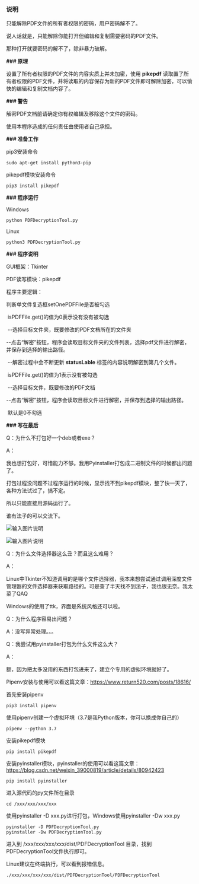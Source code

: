 ###  **说明** 

只能解除PDF文件的所有者权限的密码，用户密码解不了。

说人话就是，只能解除你能打开但编辑和复制需要密码的PDF文件。

那种打开就要密码的解不了，除非暴力破解。



 **### 原理** 

设置了所有者权限的PDF文件的内容实质上并未加密，使用 **pikepdf**  读取置了所有者权限的PDF文件，并将读取的内容保存为新的PDF文件即可解除加密，可以愉快的编辑和复制文档内容了。



 **### 警告** 

解密PDF文档前请确定你有权编辑及移除这个文件的密码。

使用本程序造成的任何责任由使用者自己承担。



 **### 准备工作** 

pip3安装命令

```shell
sudo apt-get install python3-pip
```

pikepdf模块安装命令

``` shell
pip3 install pikepdf
```



 **### 程序运行** 

Windows

``` shell
python PDFDecryptionTool.py 
```

Linux

```shell
python3 PDFDecryptionTool.py 
```



 **### 程序说明** 

GUI框架：Tkinter

PDF读写模块：pikepdf 

程序主要逻辑：

判断单文件复选框setOnePDFFile是否被勾选

​	isPDFFile.get()的值为0表示没有没有被勾选

​	--选择目标文件夹，既要修改的PDF文档所在的文件夹

​	--点击“解密”按钮，程序会读取目标文件夹的文件列表，选择pdf文件进行解密，并保存到选择的输出路径。

​	--解密过程中会不断更新  **statusLable**  标签的内容说明解密到第几个文件。

​	isPDFFile.get()的值为1表示没有被勾选

​	--选择目标文件，既要修改的PDF文档

​	--点击“解密”按钮，程序会读取目标文件进行解密，并保存到选择的输出路径。

​	默认是0不勾选






 **### 写在最后** 

Q：为什么不打包好一个deb或者exe？

A：

我也想打包好，可惜能力不够。我用Pyinstaller打包成二进制文件的时候都出问题了。

打包过程没问题不过程序运行的时候，显示找不到pikepdf模块，整了快一天了，各种方法试过了，搞不定。

所以只能直接用源码运行了。

谁有法子的可以交流下。

![输入图片说明](https://images.gitee.com/uploads/images/2021/0422/110713_7b0864ef_7352405.png "image-20210421234842285.png")

![输入图片说明](https://images.gitee.com/uploads/images/2021/0422/110726_bfb43e9a_7352405.png "image-20210422001606402.png")

Q：为什么文件选择器这么丑？而且这么难用？

A：

Linux中Tkinter不知道调用的是哪个文件选择器，我本来想尝试通过调用深度文件管理器的文件选择器来获取路径的。可是查了半天找不到法子，我也很无奈。我太菜了QAQ

Windows的使用了ttk，界面是系统风格还可以啦。

Q：为什么程序容易出问题？

A：没写异常处理。。。

Q：我尝试用pyinstaller打包为什么文件这么大？

A：

额，因为把太多没用的东西打包进来了，建立个专用的虚拟环境﻿就好了。

Pipenv安装与使用可以看这篇文章：https://www.return520.com/posts/18616/

首先安装pipenv

```shell
pip3 install pipenv
```

使用pipenv创建一个虚拟环境（3.7是我Python版本，你可以换成你自己的）

```shell
pipenv --python 3.7
```

安装pikepdf模块

``` shell
pip install pikepdf
```

安装pyinstaller模块，pyinstaller的使用可以看这篇文章：https://blog.csdn.net/weixin_39000819/article/details/80942423

``` shell
pip install pyinstaller
```

进入源代码的py文件所在目录

``` shell
cd /xxx/xxx/xxx/xxx
```

使用pyinstaller -D xxx.py进行打包，Windows使用pyinstaller -Dw xxx.py

``` shell
pyinstaller -D PDFDecryptionTool.py 
pyinstaller -Dw PDFDecryptionTool.py 
```

进入到  /xxx/xxx/xxx/xxx/dist/PDFDecryptionTool 目录，找到PDFDecryptionTool文件执行即可。

Linux建议在终端执行，可以看到报错信息。

``` shell
./xxx/xxx/xxx/xxx/dist/PDFDecryptionTool/PDFDecryptionTool
```

